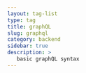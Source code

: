 ```yaml
---
layout: tag-list
type: tag
title: graphQL
slug: graphql
category: backend
sidebar: true
description: >
   basic graphQL syntax
---
```

